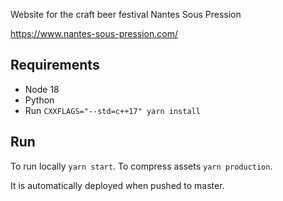 Website for the craft beer festival Nantes Sous Pression

https://www.nantes-sous-pression.com/

## Requirements

- Node 18 
- Python
- Run `CXXFLAGS="--std=c++17" yarn install`

## Run

To run locally `yarn start`. To compress assets `yarn production`.


It is automatically deployed when pushed to master.
